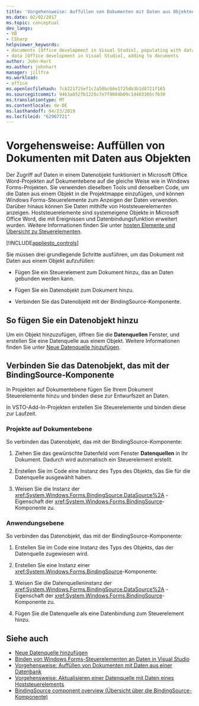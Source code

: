 ```yaml
---
title: 'Vorgehensweise: Auffüllen von Dokumenten mit Daten aus Objekten'
ms.date: 02/02/2017
ms.topic: conceptual
dev_langs:
- VB
- CSharp
helpviewer_keywords:
- documents [Office development in Visual Studio], populating with data
- data [Office development in Visual Studio], adding to documents
author: John-Hart
ms.author: johnhart
manager: jillfra
ms.workload:
- office
ms.openlocfilehash: 7cb221715ef1c2a50bc60e1725db3b1d8721f165
ms.sourcegitcommit: 94b3a052fb1229c7e7f8804b09c1d403385c7630
ms.translationtype: MT
ms.contentlocale: de-DE
ms.lasthandoff: 04/23/2019
ms.locfileid: "62967721"
---
```

# <a name="how-to-populate-documents-with-data-from-objects"></a>Vorgehensweise: Auffüllen von Dokumenten mit Daten aus Objekten

Der Zugriff auf Daten in einem Datenobjekt funktioniert in Microsoft Office Word-Projekten auf Dokumentebene auf die gleiche Weise wie in Windows Forms-Projekten. Sie verwenden dieselben Tools und denselben Code, um die Daten aus einem Objekt in die Projektmappe einzufügen, und können Windows Forms-Steuerelemente zum Anzeigen der Daten verwenden. Darüber hinaus können Sie Daten mithilfe von Hoststeuerelementen anzeigen. Hoststeuerelemente sind systemeigene Objekte in Microsoft Office Word, die mit Ereignissen und Datenbindungsfunktion erweitert wurden. Weitere Informationen finden Sie unter [hosten Elemente und Übersicht zu Steuerelementen](../vsto/host-items-and-host-controls-overview.md).

[!INCLUDE[appliesto_controls](../vsto/includes/appliesto-controls-md.md)]

Sie müssen drei grundlegende Schritte ausführen, um das Dokument mit Daten aus einem Objekt aufzufüllen:

- Fügen Sie ein Steuerelement zum Dokument hinzu, das an Daten gebunden werden kann.

- Fügen Sie ein Datenobjekt zum Dokument hinzu.

- Verbinden Sie das Datenobjekt mit der BindingSource-Komponente.

## <a name="to-add-a-data-object"></a>So fügen Sie ein Datenobjekt hinzu

Um ein Objekt hinzuzufügen, öffnen Sie die **Datenquellen** Fenster, und erstellen Sie eine Datenquelle aus einem Objekt. Weitere Informationen finden Sie unter [Neue Datenquelle hinzufügen](../data-tools/add-new-data-sources.md).

## <a name="connect-the-data-object-to-the-bindingsource"></a>Verbinden Sie das Datenobjekt, das mit der BindingSource-Komponente

In Projekten auf Dokumentebene fügen Sie Ihrem Dokument Steuerelemente hinzu und binden diese zur Entwurfszeit an Daten.

In VSTO-Add-In-Projekten erstellen Sie Steuerelemente und binden diese zur Laufzeit.

### <a name="document-level-projects"></a>Projekte auf Dokumentebene

So verbinden das Datenobjekt, das mit der BindingSource-Komponente:

1. Ziehen Sie das gewünschte Datenfeld vom Fenster **Datenquellen** in Ihr Dokument. Dadurch wird automatisch ein Steuerelement erstellt.

2. Erstellen Sie im Code eine Instanz des Typs des Objekts, das Sie für die Datenquelle ausgewählt haben.

3. Weisen Sie die Instanz der <xref:System.Windows.Forms.BindingSource.DataSource%2A> -Eigenschaft der <xref:System.Windows.Forms.BindingSource>-Komponente zu.

### <a name="application-level-projects"></a>Anwendungsebene

So verbinden das Datenobjekt, das mit der BindingSource-Komponente:

1. Erstellen Sie im Code eine Instanz des Typs des Objekts, das der Datenquelle zugewiesen wird.

2. Erstellen Sie eine Instanz einer <xref:System.Windows.Forms.BindingSource>-Komponente:

3. Weisen Sie die Datenquelleninstanz der <xref:System.Windows.Forms.BindingSource.DataSource%2A> -Eigenschaft der <xref:System.Windows.Forms.BindingSource>-Komponente zu.

4. Fügen Sie die Datenquelle als eine Datenbindung zum Steuerelement hinzu.

## <a name="see-also"></a>Siehe auch

- [Neue Datenquelle hinzufügen](../data-tools/add-new-data-sources.md)
- [Binden von Windows Forms-Steuerelementen an Daten in Visual Studio](../data-tools/bind-windows-forms-controls-to-data-in-visual-studio.md)
- [Vorgehensweise: Auffüllen von Dokumenten mit Daten aus einer Datenbank](../vsto/how-to-populate-documents-with-data-from-a-database.md)
- [Vorgehensweise: Aktualisieren einer Datenquelle mit Daten eines Hoststeuerelements](../vsto/how-to-update-a-data-source-with-data-from-a-host-control.md)
- [BindingSource component overview (Übersicht über die BindingSource-Komponente)](/dotnet/framework/winforms/controls/bindingsource-component-overview)